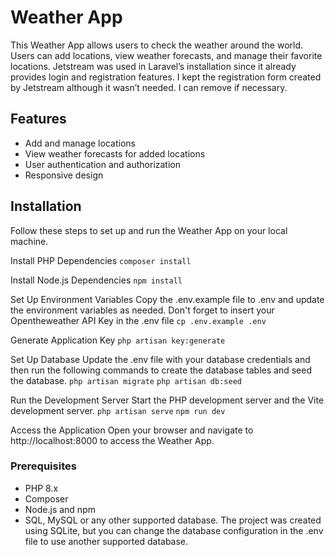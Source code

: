 # Weather App

This Weather App allows users to check the weather around the world. Users can add locations, view weather forecasts, and manage their favorite locations.
Jetstream was used in Laravel’s installation since it already provides login and registration features.
I kept the registration form created by Jetstream although it wasn’t needed. I can remove if necessary.

## Features

- Add and manage locations
- View weather forecasts for added locations
- User authentication and authorization
- Responsive design

## Installation

Follow these steps to set up and run the Weather App on your local machine.

Install PHP Dependencies
```composer install```

Install Node.js Dependencies
```npm install```

Set Up Environment Variables
Copy the .env.example file to .env and update the environment variables as needed.
Don't forget to insert your Opentheweather API Key in the .env file
```cp .env.example .env```

Generate Application Key
```php artisan key:generate```

Set Up Database
Update the .env file with your database credentials and then run the following commands to create the database tables and seed the database.
```php artisan migrate```
```php artisan db:seed```

Run the Development Server
Start the PHP development server and the Vite development server.
```php artisan serve```
```npm run dev```

Access the Application
Open your browser and navigate to http://localhost:8000 to access the Weather App.

### Prerequisites

- PHP 8.x
- Composer
- Node.js and npm
- SQL, MySQL or any other supported database. The project was created using SQLite, but you can change the database configuration in the .env file to use another supported database.